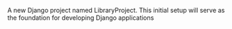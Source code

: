 A new Django project named LibraryProject. This initial setup will serve as the foundation for developing Django applications
